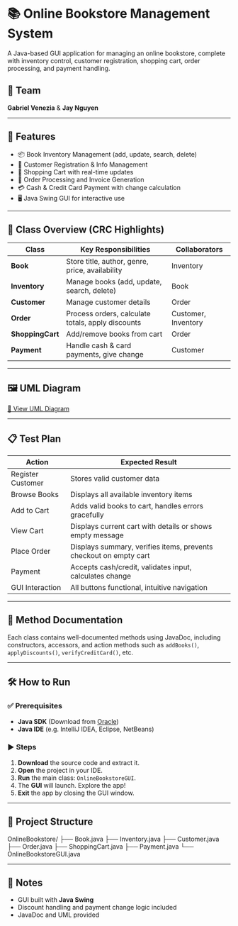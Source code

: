 # 📚 Online Bookstore Management System

A Java-based GUI application for managing an online bookstore, complete with inventory control, customer registration, shopping cart, order processing, and payment handling.

## 👥 Team
**Gabriel Venezia** & **Jay Nguyen**

---

## 🚀 Features

- 📦 Book Inventory Management (add, update, search, delete)
- 👤 Customer Registration & Info Management
- 🛒 Shopping Cart with real-time updates
- 🧾 Order Processing and Invoice Generation
- 💳 Cash & Credit Card Payment with change calculation
- 🖥️ Java Swing GUI for interactive use

---

## 🧩 Class Overview (CRC Highlights)

| Class         | Key Responsibilities                            | Collaborators       |
|---------------|--------------------------------------------------|---------------------|
| **Book**      | Store title, author, genre, price, availability  | Inventory           |
| **Inventory** | Manage books (add, update, search, delete)       | Book                |
| **Customer**  | Manage customer details                          | Order               |
| **Order**     | Process orders, calculate totals, apply discounts| Customer, Inventory |
| **ShoppingCart** | Add/remove books from cart                    | Order               |
| **Payment**   | Handle cash & card payments, give change         | Customer            |

---

## 🖼️ UML Diagram

[📄 View UML Diagram](https://drive.google.com/file/d/1gjt2RPc9rHw0nuper-FLMlY4XpHXjkkD/view?usp=drive_link)

---

## 📋 Test Plan

| Action                 | Expected Result                                                                 |
|------------------------|----------------------------------------------------------------------------------|
| Register Customer      | Stores valid customer data                                                      |
| Browse Books           | Displays all available inventory items                                          |
| Add to Cart            | Adds valid books to cart, handles errors gracefully                             |
| View Cart              | Displays current cart with details or shows empty message                       |
| Place Order            | Displays summary, verifies items, prevents checkout on empty cart               |
| Payment                | Accepts cash/credit, validates input, calculates change                         |
| GUI Interaction        | All buttons functional, intuitive navigation                                    |

---

## 🧪 Method Documentation

Each class contains well-documented methods using JavaDoc, including constructors, accessors, and action methods such as `addBooks()`, `applyDiscounts()`, `verifyCreditCard()`, etc.

---

## 🛠️ How to Run

### ✅ Prerequisites

- **Java SDK** (Download from [Oracle](https://www.oracle.com/java/technologies/downloads/))
- **Java IDE** (e.g. IntelliJ IDEA, Eclipse, NetBeans)

### ▶️ Steps

1. **Download** the source code and extract it.
2. **Open** the project in your IDE.
3. **Run** the main class: `OnlineBookstoreGUI`.
4. The **GUI** will launch. Explore the app!
5. **Exit** the app by closing the GUI window.

---

## 🧭 Project Structure

OnlineBookstore/
├── Book.java
├── Inventory.java
├── Customer.java
├── Order.java
├── ShoppingCart.java
├── Payment.java
└── OnlineBookstoreGUI.java


---

## 📌 Notes

- GUI built with **Java Swing**
- Discount handling and payment change logic included
- JavaDoc and UML provided


